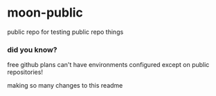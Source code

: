 # moon-public
public repo for testing public repo things

### did you know?
free github plans can't have environments configured except on public repositories!

making so many changes to this readme
